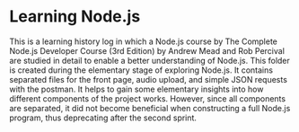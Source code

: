 # Learning Node.js
This is a learning history log in which a Node.js course by The Complete Node.js Developer Course (3rd Edition) by Andrew Mead and Rob Percival are studied in detail to enable a better understanding of Node.js.
This folder is created during the elementary stage of exploring Node.js. It contains separated files for the front page, audio upload, and simple JSON requests with the postman. It helps to gain some elementary insights into how different components of the project works. However, since all components are separated, it did not become beneficial when constructing a full Node.js program, thus deprecating after the second sprint.
